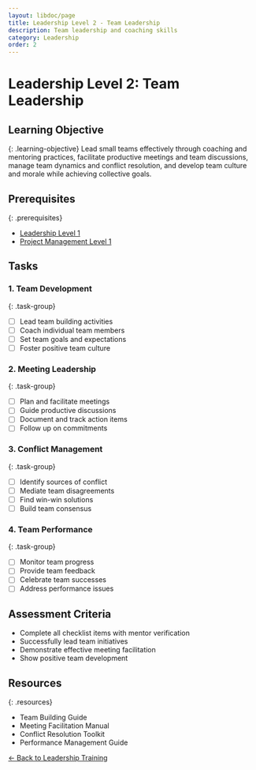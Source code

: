```yaml
---
layout: libdoc/page
title: Leadership Level 2 - Team Leadership
description: Team leadership and coaching skills
category: Leadership
order: 2
---
```


# Leadership Level 2: Team Leadership

## Learning Objective
{: .learning-objective}
Lead small teams effectively through coaching and mentoring practices, facilitate productive meetings and team discussions, manage team dynamics and conflict resolution, and develop team culture and morale while achieving collective goals.

## Prerequisites
{: .prerequisites}
- [Leadership Level 1](../leadership/level-1)
- [Project Management Level 1](../project-management/level-1)

## Tasks

### 1. Team Development
{: .task-group}
- [ ] Lead team building activities
- [ ] Coach individual team members
- [ ] Set team goals and expectations
- [ ] Foster positive team culture

### 2. Meeting Leadership
{: .task-group}
- [ ] Plan and facilitate meetings
- [ ] Guide productive discussions
- [ ] Document and track action items
- [ ] Follow up on commitments

### 3. Conflict Management
{: .task-group}
- [ ] Identify sources of conflict
- [ ] Mediate team disagreements
- [ ] Find win-win solutions
- [ ] Build team consensus

### 4. Team Performance
{: .task-group}
- [ ] Monitor team progress
- [ ] Provide team feedback
- [ ] Celebrate team successes
- [ ] Address performance issues

## Assessment Criteria
- Complete all checklist items with mentor verification
- Successfully lead team initiatives
- Demonstrate effective meeting facilitation
- Show positive team development

## Resources
{: .resources}
- Team Building Guide
- Meeting Facilitation Manual
- Conflict Resolution Toolkit
- Performance Management Guide

[← Back to Leadership Training](../)